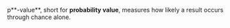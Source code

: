 p**-value**, short for **probability value**, measures how likely a result occurs through chance alone.


